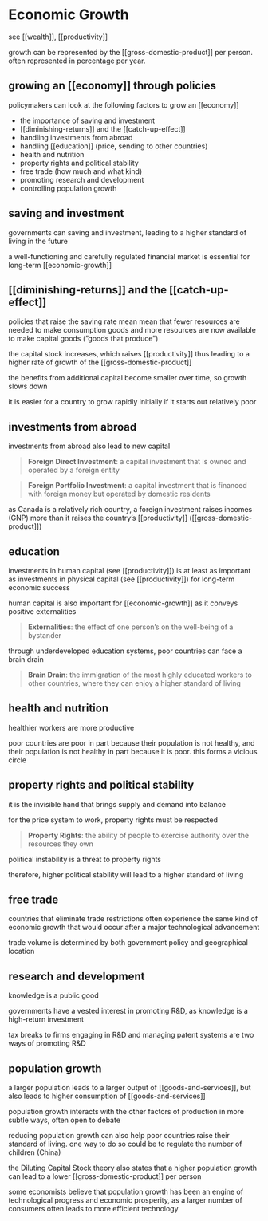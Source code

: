 # Economic Growth

see [[wealth]], [[productivity]]

growth can be represented by the [[gross-domestic-product]] per person. often represented in percentage per year.

## growing an [[economy]] through policies

policymakers can look at the following factors to grow an [[economy]]

- the importance of saving and investment
- [[diminishing-returns]] and the [[catch-up-effect]]
- handling investments from abroad
- handling [[education]] (price, sending to other countries)
- health and nutrition
- property rights and political stability
- free trade (how much and what kind)
- promoting research and development
- controlling population growth

## saving and investment

governments can saving and investment, leading to a higher standard of living in the future

a well-functioning and carefully regulated financial market is essential for long-term [[economic-growth]]

## [[diminishing-returns]] and the [[catch-up-effect]]

policies that raise the saving rate mean mean that fewer resources are needed to make consumption goods and more resources are now available to make capital goods (”goods that produce”)

the capital stock increases, which raises [[productivity]] thus leading to a higher rate of growth of the [[gross-domestic-product]]

the benefits from additional capital become smaller over time, so growth slows down

it is easier for a country to grow rapidly initially if it starts out relatively poor

## investments from abroad

investments from abroad also lead to new capital

> **Foreign Direct Investment**: a capital investment that is owned and operated by a foreign entity

> **Foreign Portfolio Investment**: a capital investment that is financed with foreign money but operated by domestic residents

as Canada is a relatively rich country, a foreign investment raises incomes (GNP) more than it raises the country’s [[productivity]] ([[gross-domestic-product]])

## education

investments in human capital (see [[productivity]]) is at least as important as investments in physical capital (see [[productivity]]) for long-term economic success

human capital is also important for [[economic-growth]] as it conveys positive externalities

> **Externalities**: the effect of one person’s on the well-being of a bystander

through underdeveloped education systems, poor countries can face a brain drain

> **Brain Drain**: the immigration of the most highly educated workers to other countries, where they can enjoy a higher standard of living

## health and nutrition

healthier workers are more productive

poor countries are poor in part because their population is not healthy, and their population is not healthy in part because it is poor. this forms a vicious circle

## property rights and political stability

it is the invisible hand that brings supply and demand into balance

for the price system to work, property rights must be respected

> **Property Rights**: the ability of people to exercise authority over the resources they own

political instability is a threat to property rights

therefore, higher political stability will lead to a higher standard of living

## free trade

countries that eliminate trade restrictions often experience the same kind of economic growth that would occur after a major technological advancement

trade volume is determined by both government policy and geographical location

## research and development

knowledge is a public good

governments have a vested interest in promoting R&D, as knowledge is a high-return investment

tax breaks to firms engaging in R&D and managing patent systems are two ways of promoting R&D

## population growth

a larger population leads to a larger output of [[goods-and-services]], but also leads to higher consumption of [[goods-and-services]]

population growth interacts with the other factors of production in more subtle ways, often open to debate

reducing population growth can also help poor countries raise their standard of living. one way to do so could be to regulate the number of children (China)

the Diluting Capital Stock theory also states that a higher population growth can lead to a lower [[gross-domestic-product]] per person

some economists believe that population growth has been an engine of technological progress and economic prosperity, as a larger number of consumers often leads to more efficient technology
